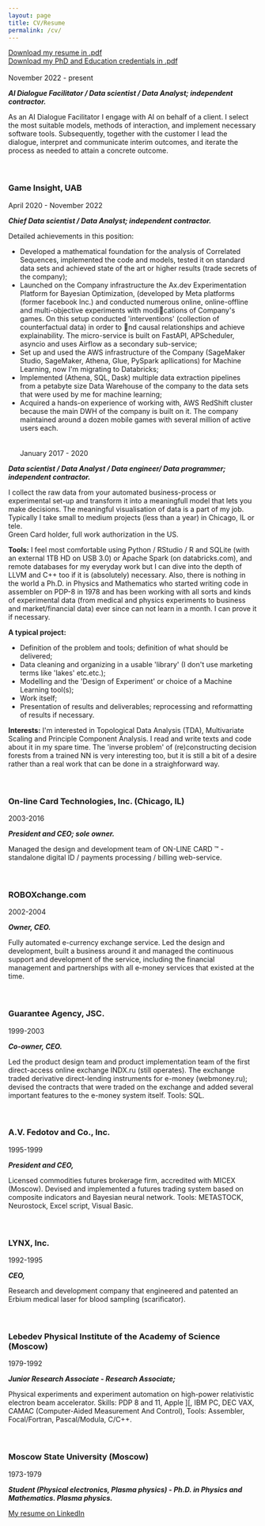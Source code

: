 ```yaml
---
layout: page
title: CV/Resume
permalink: /cv/
---
```

[Download my resume in .pdf](/docs/Alexander_Fedotov_AI_Data_Scientist_2024.pdf)<br>
[Download my PhD and Education credentials in .pdf](/docs/PhD_and_Education_Certification.pdf)<br><br>
November 2022 - present

__*AI Dialogue Facilitator / Data scientist / Data Analyst; independent contractor.*__

As an AI Dialogue Facilitator I engage with AI on behalf of a client. I select the most suitable models, methods of interaction, and implement necessary software tools. Subsequently, together with the customer I lead the dialogue, interpret and communicate interim outcomes, and iterate the process as needed to attain a concrete outcome.
<br><br><br>
### Game Insight, UAB
April 2020 - November 2022

__*Chief Data scientist / Data Analyst; independent contractor.*__

Detailed achievements in this position:
- Developed a mathematical foundation for the analysis of Correlated Sequences, implemented the code and models, tested it on standard data sets and achieved state of the art or higher results (trade secrets of the company);
- Launched on the Company infrastructure the Ax.dev Experimentation Platform for Bayesian Optimization, (developed by Meta platforms (former facebook Inc.) and conducted numerous online, online-offline and multi-objective experiments with modications of Company's games. On this setup conducted 'interventions' (collection of counterfactual data) in order to nd causal relationships and achieve  explainability. The micro-service is built on FastAPI, APScheduler, asyncio and uses Airflow as a secondary sub-service;
- Set up and used the AWS infrastructure of the Company (SageMaker Studio, SageMaker, Athena, Glue, PySpark apllications) for Machine Learning, now I'm migrating to Databricks;
- Implemented (Athena, SQL, Dask) multiple data extraction pipelines from a petabyte size Data Warehouse of the company to the data sets that were used by me for machine learning;
- Acquired a hands-on experience of working with, AWS RedShift cluster because the main DWH of the company is built on it. The company maintained around a dozen mobile games with several million of active users each.
<br><br><br>
January 2017 - 2020

__*Data scientist / Data Analyst / Data engineer/ Data programmer; independent contractor.*__

I collect the raw data from your automated business-process or experimental set-up and transform it into a meaningfull model that lets you make decisions. The meaningful visualisation of data is a part of my job. Typically I take small to medium projects (less than a year) in Chicago, IL or tele.<br>
Green Card holder, full work authorization in the US.

__Tools:__ I feel most comfortable using Python / RStudio / R and SQLite (with an external 1TB HD on USB 3.0) or Apache Spark (on databricks.com), and remote databases for my everyday work but I can dive into the depth of LLVM and C++ too if it is (absolutely) necessary. Also, there is nothing in the world a Ph.D. in Physics and Mathematics who started writing code in assembler on PDP-8 in 1978 and has been working with all sorts and kinds of experimental data (from medical and physics experiments to business and market/financial data) ever since can not learn in a month. I can prove it if necessary.<br>

__A typical project:__
- Definition of the problem and tools; definition of what should be delivered;
- Data cleaning and organizing in a usable 'library' (I don't use marketing terms like 'lakes' etc.etc.);
- Modelling and the 'Design of Experiment' or choice of a Machine Learning tool(s);
- Work itself;
- Presentation of results and deliverables; reprocessing and reformatting of results if necessary.

__Interests:__ I'm interested in Topological Data Analysis (TDA), Multivariate Scaling and Principle Component Analysis. I read and write texts and code about it in my spare time. The 'inverse problem' of (re)constructing decision forests from a trained NN is very interesting too, but it is still a bit of a desire rather than a real work that can be done in a straighforward way.
<br><br><br>
### On-line Card Technologies, Inc. (Chicago, IL)
2003-2016

__*President and CEO; sole owner.*__

Managed the design and development team of ON-LINE CARD ™ - standalone digital ID / payments processing / billing web-service.
<br><br><br>
### ROBOXchange.com
2002-2004

__*Owner, CEO.*__

Fully automated e-currency exchange service.
Led the design and development, built a business around it and managed the continuous support and development of the service, including the financial management and partnerships with all e-money services that existed at the time.
<br><br><br>
### Guarantee Agency, JSC.
1999-2003

__*Co-owner, CEO.*__

Led the product design team and product implementation team of the first direct-access online exchange INDX.ru (still operates). The exchange traded derivative direct-lending instruments for e-money (webmoney.ru);
devised the contracts that were traded on the exchange and added several important features to the e-money system itself.
Tools: SQL.
<br><br><br>
### A.V. Fedotov and Co., Inc.
1995-1999

__*President and CEO,*__

Licensed commodities futures brokerage firm, accredited with MICEX (Moscow).
Devised and implemented a futures trading system based on composite indicators and Bayesian neural network.
Tools: METASTOCK, Neurostock, Excel script, Visual Basic.
<br><br><br>
### LYNX, Inc.
1992-1995

__*CEO,*__

Research and development company that engineered and patented an Erbium medical laser for blood sampling (scarificator).
<br><br><br>
### Lebedev Physical Institute of the Academy of Science (Moscow)
1979-1992

__*Junior Research Associate - Research Associate;*__

Physical experiments and experiment automation on high-power relativistic electron beam accelerator.
Skills: PDP 8 and 11, Apple ][, IBM PC, DEC VAX, CAMAC (Computer-Aided Measurement And Control),
Tools: Assembler, Focal/Fortran, Pascal/Modula, C/C++.
<br><br><br>
### Moscow State University (Moscow)
1973-1979

__*Student (Physical electronics, Plasma physics) - Ph.D. in Physics and Mathematics. Plasma physics.*__

[My resume on LinkedIn](https://www.linkedin.com/in/alexfedotov/)
